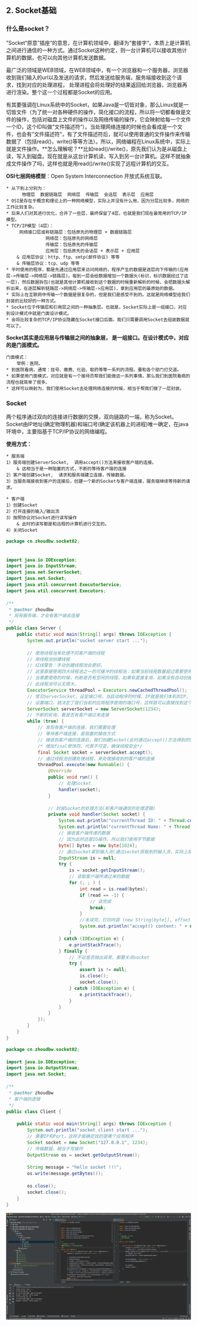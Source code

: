## 2. Socket基础

### **什么是socket？**

”Socket“原意”插座“的意思，在计算机领域中，翻译为”套接字“。本质上是计算机之间进行通信的一种方式。通过Socket这种约定，则一台计算机可以接收其他计算机的数据，也可以向其他计算机发送数据。

最广泛的领域是WEB领域，在WEB领域中，有一个浏览器和一个服务器，浏览器收到我们输入的url以及发送的请求，然后发送给服务端，服务端接收到这个请求，找到对应的处理进程， 处理进程会将处理好的结果返回给浏览器，浏览器再进行渲染。整个这一个过程都是Socket的应用。

有其要强调在Linux系统中的Socket，如果Java是一切皆对象，那么Linux就是一切皆文件（为了统一对各种硬件的操作，简化接口的流程，所以将一切都看做是文件的操作，包括对磁盘上文件的操作以及网络传输的操作，它会映射给每一个文件一个ID，这个ID叫做”文件描述符“）。当处理网络连接的时候也会看成是一个文件，也会有”文件描述符“，有了文件描述符后，就可以使用普通的文件操作来传输数据了（包括read()，write()等等方法）。所以，网络编程在Linux系统中，实际上就是文件操作。**怎么理解呢？**比如read()/write()，原先我们认为是从磁盘上读，写入到磁盘。现在就是从这台计算机读，写入到另一台计算机。这样不就抽象成文件操作了吗，这样也就是用read()/write()实现了远程计算机的交互。

**OSI七层网络模型**：Open System Interconnection 开放式系统互联。

```
* 从下到上分别为：
	  物理层  数据链路层  网络层  传输层  会话层  表示层  应用层
* OSI是存在于概念和理论上的一种网络模型，实际上并没有什么用，因为分层比较多，网络的工作比较复杂。
* 后来人们对其进行优化，合并了一些层，最终保留了4层，也就是我们现在最常用的TCP/IP模型。
* TCP/IP模型（4层）：
	 网络接口层或称链路层：包括原先的物理层 + 数据链路层
               网络层：包括原先的网络层
               传输层：包括原先的传输层
               应用层：包括原先的会话层 + 表示层 + 应用层
	& 应用层协议：http、ftp、smtp(邮件协议) 等等
	& 传输层协议：tcp、udp 等等
* 平时使用的程序，都是先通过应用层来访问网络的，程序产生的数据是逐层向下传输的(应用层->传输层->网络层->链路层)。每到一层会给数据增加一个数据头(标识，标识数据经过了这一层)，然后数据拆包(也就是其他计算机接收到这个数据的时候重新解析的时候，会把数据头解析出来，在逐层解析链路层->网络层->传输层->应用层)，拿到应用层的最原始的数据。
* 实际上在互联网中传输一个数据是很复杂的，但是我们是感受不到的。这就是网络模型给我们封装的比较好的一种方式。
* Socket位于传输层和引用层之间的一种抽象层。也就是，Socket实际上是一组接口，对应到设计模式中就是门面设计模式。
* 会将比较复杂的TCP/IP协议隐藏在Socket接口后面。我们只需要调用Socket去组装数据就可以了。
```

**Socket其实是应用层与传输层之间的抽象层， 是一组接口。在设计模式中，对应的是门面模式。**

```
门面模式：
	举例：医院。
* 到医院看病，通常：挂号、缴费、化验、取药等等一系列的流程。要和各个部门打交道。
* 如果使用门面模式，对应就是有一个接待员帮我们能做这一系列事情，那么我们到医院看病的流程也就简单了很多。
* 这样可以映射为，我们使用Socket去处理网络连接的时候，相当于帮我们做了一层封装。
```

### Socket

两个程序通过双向的连接进行数据的交换，双向链路的一端，称为Socket。
Socket由IP地址(确定物理机器)和端口号(确定该机器上的进程)唯一确定，在java环境中，主要指基于TCP/IP协议的网络编程。

**使用方式：**

```abap
* 服务端
1）服务端创建ServerSocket,  调用accept()方法来接收客户端的连接。
	& 这相当于是一种阻塞的方式，不断的等待客户端的连接
2）客户端创建Socket,  请求和服务端建立连接，传输数据。
3）当服务端接收到客户的连接后，创建一个新的Socket与客户端连接，服务端继续等待新的请求。
```

```abap
* 客户端
1）创建Socket
2）打开连接的输入/输出流
3）按照协议对Socket进行读写操作
	& 此时的读写都是和远程的计算机进行交互的。
4）关闭Socket
```

```java
package cn.zhoudbw.socket02;


import java.io.IOException;
import java.io.InputStream;
import java.net.ServerSocket;
import java.net.Socket;
import java.util.concurrent.ExecutorService;
import java.util.concurrent.Executors;

/**
 * @author zhoudbw
 * 现有服务端，才会有客户端去连接
 */
public class Server {
    public static void main(String[] args) throws IOException {
        System.out.println("socket server start ...");

        // 使用线程池来处理不同客户端的线程
        // 用线程池创建线程
        // 红线警告：手动创建线程池会更好。
        // 这里直接使用四大线程池之一的可缓冲的线程池：如果当前线程数量超过需要使用的线程数，回收空闲的线程。
        // 当需要使用的时候，判断是否有空闲的线程，如果有直接复用，如果没有自动创建。
        // 此线程池可以无限大。
        ExecutorService threadPool = Executors.newCachedThreadPool();
        // 常见ServerSocket，设定端口号。当启动程序的时候，IP就是我们本机的IP，已经确定了。
        // 设置端口，就决定了我们当前的应用程序使用的端口号，这样就可以直接找到这个应用程序了。
        ServerSocket serverSocket = new ServerSocket(1234);
        // 不断的轮询，看是否有客户端过来连接
        while (true) {
            // 发现有客户端的连接，我们需要处理
            // 等待客户端连接，是阻塞的接收方式
            // 接收到客户端的连接后，我们创建Socket(此时通过accept()方法得到的Socket，映射的就是客户端的Socket)
            /* 增加final修饰符，代表不可变，确保线程安全*/
            final Socket socket = serverSocket.accept();
            // 通过线程池创建处理线程，来处理接收到的客户端的连接
            threadPool.execute(new Runnable() {
                @Override
                public void run() {
                    // 处理Socket
                    handler(socket);
                }

                // 封装Socket的处理方法(和客户端通信的处理逻辑)
                private void handler(Socket socket) {
                    System.out.println("currentThread ID: " + Thread.currentThread().getId());
                    System.out.println("currentThread Name: " + Thread.currentThread().getName());
                    // 接收客户端传递的数据
                    // 因为此时还是IO操作，所以我们使用字节数据
                    byte[] bytes = new byte[1024];
                    // 通过socket拿到输入流(通过socket获取到的输入流，实际上就是客户端的输入流)
                    InputStream is = null;
                    try {
                        is = socket.getInputStream();
                        // 读取客户端传递过来的数据
                        for (; ; ) {
                            int read = is.read(bytes);
                            if (read == -1) {
                                // 读完成
                                break;
                            }
                            //未读完，打印内容 (new String(byte[], offset, length))
                            System.out.println("accept() content: " + new String(bytes, 0, read));
                        }
                    } catch (IOException e) {
                        e.printStackTrace();
                    } finally {
                        // 不论是否抛出异常，都要关闭socket
                        try {
                            assert is != null;
                            is.close();
                            socket.close();
                        } catch (IOException e) {
                            e.printStackTrace();
                        }
                    }
                }
            });
        }
    }
}
```

```java
package cn.zhoudbw.socket02;

import java.io.IOException;
import java.io.OutputStream;
import java.net.Socket;

/**
 * @author zhoudbw
 * 客户端的逻辑
 */
public class Client {

    public static void main(String[] args) throws IOException {
        System.out.println("socket client start ...");
        // 需要IP和Port，这样才能确定找的是哪个应用程序
        Socket socket = new Socket("127.0.0.1", 1234);
        // 传输数据，相当于写操作
        OutputStream os = socket.getOutputStream();

        String message = "hello socket !!!";
        os.write(message.getBytes());

        os.close();
        socket.close();
    }
}
```

![image-20210828111012527](readme2/image-20210828111012527.png)